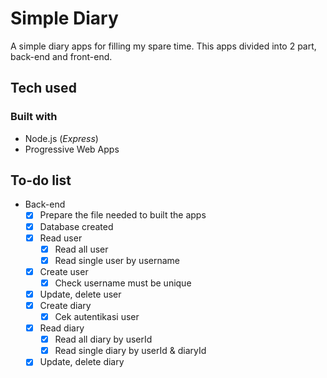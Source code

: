 # Simple Diary

A simple diary apps for filling my spare time. This apps divided into 2 part, back-end and front-end.

## Tech used

### Built with

- Node.js (_Express_)
- Progressive Web Apps

## To-do list

- Back-end
  - [x] Prepare the file needed to built the apps
  - [x] Database created
  - [x] Read user
    - [x] Read all user
    - [x] Read single user by username
  - [x] Create user
    - [x] Check username must be unique
  - [x] Update, delete user
  - [x] Create diary
    - [x] Cek autentikasi user
  - [x] Read diary
    - [x] Read all diary by userId
    - [x] Read single diary by userId & diaryId
  - [x] Update, delete diary
